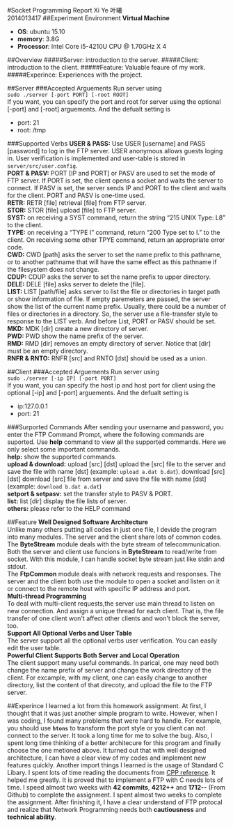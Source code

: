 #Socket Programming Report
Xi Ye 叶曦   
2014013417
##Experiment Environment
**Virtual Machine**  
* **OS**: ubuntu 15.10  
* **memory**: 3.8G  
* **Processor**: Intel Core i5-4210U CPU @ 1.70GHz X 4 

##Overview
#####Server: introduction to the server.
#####Client: introduction to the client.
#####Feature: Valuable feaure of my work.
#####Experince: Experiences with the project.

##Server
###Accepted Arguements
Run server using  
`sudo ./server [-port PORT] [-root ROOT]`  
If you want, you can specify the port and root for server using the optional [-port] and [-root] arguements. And the defualt setting is
  
* port: 21 
* root: /tmp

###Supported Verbs
**USER & PASS:** Use USER [username] and PASS [password] to log in the FTP server. USER anonymous allows guests loging in. User verification is implemented and user-table is stored in `server/src/user.config`.   
**PORT & PASV:** PORT [IP and PORT] or PASV are used to set the mode of FTP server. If PORT is set, the client opens a socket and waits the server to connect. If PASV is set, the server sends IP and PORT to the client and waits for the client.  PORT and PASV is one-time used.  
**RETR:** RETR [file] retrieval [file] from FTP server.    
**STOR:** STOR [file] upload [file] to FTP server.  
**SYST:** on receiving a SYST command, return the string “215 UNIX Type: L8” to the client.  
**TYPE:** on receiving a “TYPE I” command, return “200 Type set to I.” to the client. On receiving some other TPYE command, return an appropriate error code.   
**CWD:** CWD [path] asks the server to set the name prefix to this pathname, or to another pathname that will have the same effect as this pathname if the filesystem does not change.  
**CDUP:** CDUP asks the server to set the name prefix to upper directory.  
**DELE:** DELE [file] asks server to delete the [file].   
**LIST:** LIST [path/file] asks server to list the file or directories in target path or show information of file. If empty paremeters are passed, the server show the list of the current name prefix. Usually, there could be a number of files or directories in a directory. So, the server use a file-transfer style to response to the LIST verb. And before List, PORT or PASV should be set.
**MKD:** MDK [dir] create a new directory of server.  
**PWD:** PWD show the name prefix of the server.  
**RMD:** RMD [dir] removes an empty directory of server. Notice that [dir] must be an empty directory.  
**RNFR & RNTO:** RNFR [src] and RNTO [dst] should be used as a union.  

##Client
###Accepted Arguements
Run server using  
`sudo ./server [-ip IP] [-port PORT]`  
If you want, you can specify the host ip and host port for client using the optional [-ip] and [-port] arguements. And the defualt setting is  
   
* ip:127.0.0.1  
* port: 21


###Surported Commands
After sending your username and password, you enter the FTP Command Prompt, where the following commands are suported. Use **help** command to view all the supported commands. Here we only select some important commands.  
**help:** show the supported commands.  
**upload & download:** upload [src] [dst] upload the [src] file to the server and save the file with name [dst] (example: `upload a.dat b.dat`). 
download [src] [dst] download [src] file from server and save the file with name [dst] (example: `download b.dat a.dat`)  
**setport & setpasv:** set the transfer style to PASV & PORT.  
**list:** list [dir] display the file lists of server.  
**others:** please refer to the HELP command  

##Feature
**Well Designed Software Architecture**  
Unlike many others putting all codes in just one file, I devide the program into many modules. The server and the client share lots of common codes.  
The **ByteStream** module deals with the byte stream of telecommunication. Both the server and client use funcions in **ByteStream** to read/write from socket. With this module, I can handle socket byte stream just like stdin and stdout.  
The **FtpCommon** module deals with network requests and responses. The server and the client both use the module to open a socket and listen on it or connect to the remote host with specific IP address and port.    
**Multi-thread Programming**  
To deal with multi-client requests,the server use main thread to listen on new connection. And assign a unique thread for each client. That is, the file transfer of one client won't affect other clients and won't block the server, too.   
**Support All Optional Verbs and User Table**   
The server support all the optional verbs user verification. You can easily edit the user table.  
**Powerful Client Supports Both Server and Local Operation**  
The client support many useful commands. In parical, one may need both change the name prefix of server and change the work directory of the client. For excample, with my client, one can easily change to another directory, list the content of that direcoty, and upload the file to the FTP server.

##Experince
I learned a lot from this homework assignment. At first, I thought that it was just another simple program to write. However, when I was coding, I found many problems that were hard to handle. For example, you should use **`htons`** to transform the port style or you client can not connect to the server. It took a long time for me to solve the bug. Also, I spent long time thinking of a better architecure for this program and finally choose the one metioned above. It turned out that with well designed architecture, I can have a clear view of my codes and implement new features quickly. Another import things I learned is the usage of Standard C Libary. I spent lots of time reading the documents from [CPP reference](http://en.cppreference.com/w/ "CPPReference"). It helped me greatly. It is proved that to implement a FTP with C needs lots of time. I speed almost two weeks with **42 commits**, **4212++** and **1712--** (From Github) to complete the assignment. I spent almost two weeks to complete the assignment. After finishing it, I have a clear understand of FTP protocal and realize that Network Programming needs both **cautiousness** and **technical ability**.